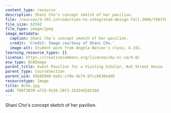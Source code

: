 ```yaml
---
content_type: resource
description: Shani Cho's concept sketch of her pavilion.
file: /courses/4-191-introduction-to-integrated-design-fall-2006/f86f3039a715912628f325d24d28236d_Bcho.jpg
file_size: 62342
file_type: image/jpeg
image_metadata:
  caption: Shani Cho's concept sketch of her pavilion.
  credit: 'Credit: Image courtesy of Shani Cho.'
  image-alt: Student work from Angela Watson's class, 4.191.
learning_resource_types: []
license: https://creativecommons.org/licenses/by-nc-sa/4.0/
ocw_type: OCWImage
parent_title: Guest Pavilion for a Visiting Scholar, Ash Street House
parent_type: CourseSection
parent_uid: 45b85040-da5c-cf0e-de74-97cc9630edd6
resourcetype: Image
title: Bcho.jpg
uid: f86f3039-a715-9126-28f3-25d24d28236d
---
```

Shani Cho's concept sketch of her pavilion.